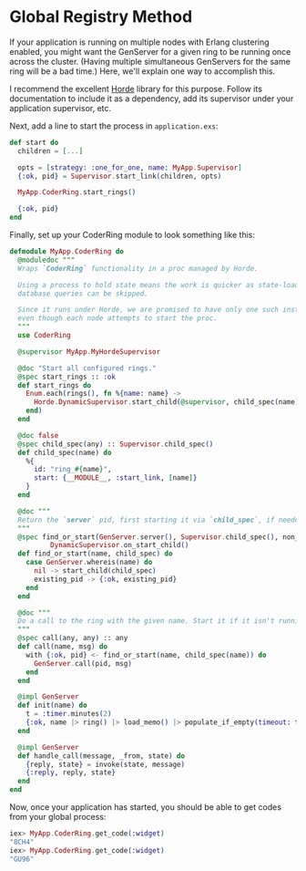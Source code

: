 # Global Registry Method

If your application is running on multiple nodes with Erlang clustering
enabled, you might want the GenServer for a given ring to be running once
across the cluster. (Having multiple simultaneous GenServers for the same
ring will be a bad time.) Here, we'll explain one way to accomplish this.

I recommend the excellent [Horde](https://github.com/derekkraan/horde)
library for this purpose. Follow its documentation to include it as a
dependency, add its supervisor under your application supervisor, etc.

Next, add a line to start the process in `application.exs`:

```elixir
def start do
  children = [...]

  opts = [strategy: :one_for_one, name: MyApp.Supervisor]
  {:ok, pid} = Supervisor.start_link(children, opts)

  MyApp.CoderRing.start_rings()

  {:ok, pid}
end
```

Finally, set up your CoderRing module to look something like this:

```elixir
defmodule MyApp.CoderRing do
  @moduledoc """
  Wraps `CoderRing` functionality in a proc managed by Horde.

  Using a process to hold state means the work is quicker as state-loading
  database queries can be skipped.

  Since it runs under Horde, we are promised to have only one such instance,
  even though each node attempts to start the proc.
  """
  use CoderRing

  @supervisor MyApp.MyHordeSupervisor

  @doc "Start all configured rings."
  @spec start_rings :: :ok
  def start_rings do
    Enum.each(rings(), fn %{name: name} ->
      Horde.DynamicSupervisor.start_child(@supervisor, child_spec(name))
    end)
  end

  @doc false
  @spec child_spec(any) :: Supervisor.child_spec()
  def child_spec(name) do
    %{
      id: "ring_#{name}",
      start: {__MODULE__, :start_link, [name]}
    }
  end

  @doc """
  Return the `server` pid, first starting it via `child_spec`, if needed.
  """
  @spec find_or_start(GenServer.server(), Supervisor.child_spec(), non_neg_integer) ::
          DynamicSupervisor.on_start_child()
  def find_or_start(name, child_spec) do
    case GenServer.whereis(name) do
      nil -> start_child(child_spec)
      existing_pid -> {:ok, existing_pid}
    end
  end

  @doc """
  Do a call to the ring with the given name. Start it if it isn't running.
  """
  @spec call(any, any) :: any
  def call(name, msg) do
    with {:ok, pid} <- find_or_start(name, child_spec(name)) do
      GenServer.call(pid, msg)
    end
  end

  @impl GenServer
  def init(name) do
    t = :timer.minutes(2)
    {:ok, name |> ring() |> load_memo() |> populate_if_empty(timeout: t)}
  end

  @impl GenServer
  def handle_call(message, _from, state) do
    {reply, state} = invoke(state, message)
    {:reply, reply, state}
  end
end
```

Now, once your application has started, you should be able to get codes from
your global process:

```elixir
iex> MyApp.CoderRing.get_code(:widget)
"8CH4"
iex> MyApp.CoderRing.get_code(:widget)
"GU96"
```